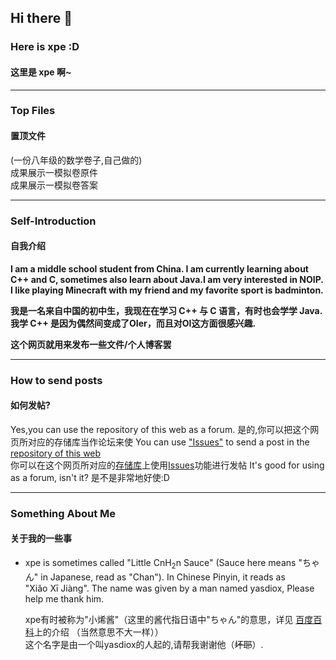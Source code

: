 ## Hi there 👋
<!--
**xpe-online/xpe-online** is a ✨ _special_ ✨ repository because its `README.md` (this file) appears on your GitHub profile.

Here are some ideas to get you started:

- 🔭 I’m currently working on ...
- 🌱 I’m currently learning ...
- 👯 I’m looking to collaborate on ...
- 🤔 I’m looking for help with ...
- 💬 Ask me about ...
- 📫 How to reach me: ...
- 😄 Pronouns: ...
- ⚡ Fun fact: ...
-->
### **Here is xpe :D**
#### **这里是 xpe 啊~**

----------------------------------------------------

### Top Files
#### 置顶文件

(一份八年级的数学卷子,自己做的)  
成果展示一模拟卷原件  
成果展示一模拟卷答案  

----------------------------------------------------

### Self-Introduction
#### 自我介绍

**I am a middle school student from China. I am currently learning about C++ and C, sometimes also learn about Java.I am very interested in NOIP.**
**I like playing Minecraft with my friend and my favorite sport is badminton.**

**我是一名来自中国的初中生，我现在在学习 C++ 与 C 语言，有时也会学学 Java. 我学 C++ 是因为偶然间变成了OIer，而且对OI这方面很感兴趣.**

**这个网页就用来发布一些文件/个人博客罢**

----------------------------------------------------

### How to send posts
#### 如何发帖?
Yes,you can use the repository of this web as a forum.
是的,你可以把这个网页所对应的存储库当作论坛来使
You can use ["Issues"](https://github.com/xpe-online/xpe-online.github.io/issues) to send a post in the [repository of this web](https://github.com/xpe-online/xpe-online.github.io)  
你可以在这个网页所对应的[存储库](https://github.com/xpe-online/xpe-online.github.io)上使用[Issues](https://github.com/xpe-online/xpe-online.github.io/issues)功能进行发帖
It's good for using as a forum, isn't it?
是不是非常地好使:D

----------------------------------------------------

### Something About Me
#### 关于我的一些事
- xpe is sometimes called "Little CnH<sub>2</sub>n Sauce" (Sauce here means "ちゃん" in Japanese, read as "Chan"). In Chinese Pinyin, it reads as\
  "Xiǎo Xī Jiàng".
  The name was given by a man named yasdiox, Please help me thank him.
  
  xpe有时被称为"小烯酱"（这里的酱代指日语中"ちゃん"的意思，详见 [百度百科](https://baike.baidu.com/item/%E9%85%B1/18052177)上的介绍 （当然意思不大一样）） \
  这个名字是由一个叫yasdiox的人起的,请帮我谢谢他（~~坏耶~~）.
